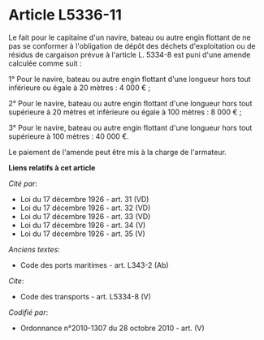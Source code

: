 # Article L5336-11

Le fait pour le capitaine d'un navire, bateau ou autre engin flottant de ne pas se conformer à l'obligation de dépôt des
déchets d'exploitation ou de résidus de cargaison prévue à l'article L. 5334-8 est puni d'une amende calculée comme suit : 

1° Pour le navire, bateau ou autre engin flottant d'une longueur hors tout inférieure ou égale à 20 mètres : 4 000 € ; 

2° Pour le navire, bateau ou autre engin flottant d'une longueur hors tout supérieure à 20 mètres et inférieure ou égale à
100 mètres : 8 000 € ; 

3° Pour le navire, bateau ou autre engin flottant d'une longueur hors tout supérieure à 100 mètres : 40 000 €. 

Le paiement de l'amende peut être mis à la charge de l'armateur.

**Liens relatifs à cet article**

_Cité par_:

  - Loi du 17 décembre 1926 - art. 31 (VD)
  - Loi du 17 décembre 1926 - art. 32 (VD)
  - Loi du 17 décembre 1926 - art. 33 (VD)
  - Loi du 17 décembre 1926 - art. 34 (V)
  - Loi du 17 décembre 1926 - art. 35 (V)

_Anciens textes_:

  - Code des ports maritimes - art. L343-2 (Ab)

_Cite_:

  - Code des transports - art. L5334-8 (V)

_Codifié par_:

  - Ordonnance n°2010-1307 du 28 octobre 2010 - art. (V)
